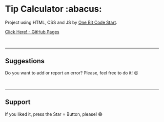 <h1> Tip Calculator :abacus: </h1>




Project using HTML, CSS and JS by [One Bit Code Start](https://start.onebitcode.com/aulas#a2).


[Click Here! - GitHub Pages](https://chrysthy.github.io/Tip-Calculator/)






<br>
<hr>
<h2> Suggestions </h2>
<p> Do you want to add or report an error? Please, feel free to do it! 😉 </p>



<br>
<hr>
<h2> Support </h2>
<p> If you liked it, press the Star ⭐ Button, please! 😄 </p>
